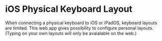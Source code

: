 # iOS Physical Keyboard Layout
When connecting a physical keyboard to iOS or iPadOS, keyboard layouts are limited. This web app gives possibility to configure personal layouts. (Typing on your own layouts will only be avaialable on the web.)
